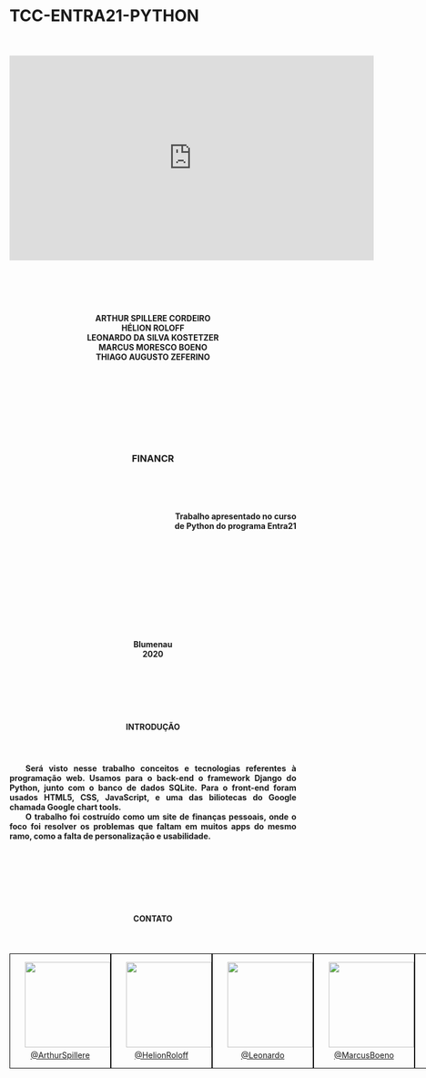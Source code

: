 # TCC-ENTRA21-PYTHON    

<br>
<br>
<iframe width="640" height="360" src="https://www.loom.com/embed/ff4b651b09c64cf48f7cd76bd6e2de21" frameborder="0" webkitallowfullscreen mozallowfullscreen allowfullscreen></iframe>
<br>
<br>

#
<br>

<h4 align = 'center'>
ARTHUR SPILLERE CORDEIRO<br>
HÉLION ROLOFF<br>
LEONARDO DA SILVA KOSTETZER<br>
MARCUS MORESCO BOENO<br>
THIAGO AUGUSTO ZEFERINO
</h4>


<br>
<br>
<br>
<br>
<br>
<br>
<br>

<h3 margin-left= '2vw' align = 'center'>
    FINANCR
<h3>

<br>
<br>
<h4 align = 'right' text-align = 'justify'>
    Trabalho apresentado no  curso<br> de Python do programa Entra21
</h4>

<br>
<br>
<br>
<br>
<br>
<br>
<br>
<br>
<br>

<h4 align = 'center'>
Blumenau <br>
2020
</h4>

<br>

#

<br>

<h4 align = 'center'> 
INTRODUÇÃO
</h4>

<br>

<h4 align = 'justify'>

&emsp;&emsp;Será visto nesse trabalho conceitos e tecnologias referentes à programação web. Usamos para o back-end o framework Django do Python, junto com o banco de dados SQLite. Para o front-end foram usados HTML5, CSS, JavaScript, e uma das biliotecas do Google chamada Google chart tools.<br>
&emsp;&emsp;O trabalho foi costruído como um site de finanças pessoais, onde o foco foi resolver os problemas que faltam em muitos apps do mesmo ramo, como a falta de personalização e usabilidade.

</h4>

<br>
<br>

#
<br>

<h4 align = 'center'>
CONTATO 
</h4>


<br>
<br>

<div id = 'maior' style = 'display: flex;'>  


<div style = 'background-color: transparent; border: 1px solid black; height: 200px; width: 200px; display: flex; flex-direction: column; justify-content: center;'>

<img src = 'https://avatars.githubusercontent.com/u/69689479?s=460&u=c4872eae980aca78b59bc716f19454d1a5358335&v=4' style = 'width: 150px; height: 150px; align-self: top; margin-top: 0px; margin-left: 26px; margin-bottom: 5px;'>
<a href= 'https://github.com/ArthurSpillere' align = 'center' >@ArthurSpillere</a>

</div>

<div style = 'background-color: transparent; border: 1px solid black; height: 200px; width: 200px; display: flex; flex-direction: column; justify-content: center;'>

<img src = 'https://media-exp1.licdn.com/dms/image/C4D03AQEcfythRehlcw/profile-displayphoto-shrink_200_200/0/1604596056727?e=1619049600&v=beta&t=zqslUdVqUThrLnXpj5bM3NJRPNErNcH-lJgrFR9DA6A' style = 'width: 150px; height: 150px; align-self: top; margin-top: 0px; margin-left: 26px; margin-bottom: 5px;'>
<a href= 'https://github.com/helionroloff' align = 'center' >@HelionRoloff</a>

</div>

<div style = 'background-color: transparent; border: 1px solid black; height: 200px; width: 200px; display: flex; flex-direction: column; justify-content: center;'>

<img src = 'https://avatars.githubusercontent.com/u/69691083?s=460&v=4' style = 'width: 150px; height: 150px; align-self: top; margin-top: 0px; margin-left: 26px; margin-bottom: 5px;'>
<a href= 'https://github.com/Leonardo612?tab=repositories' align = 'center' >@Leonardo</a>

</div>

<div style = 'background-color: transparent; border: 1px solid black; height: 200px; width: 200px; display: flex; flex-direction: column; justify-content: center;'>

<img src = 'https://avatars.githubusercontent.com/u/42239994?s=460&u=6f0c9f8f1b7992fa49cce6c4b96aabd5cbe27f67&v=4' style = 'width: 150px; height: 150px; align-self: top; margin-top: 0px; margin-left: 26px; margin-bottom: 5px;'>
<a href= 'https://github.com/boenomarcus' align = 'center' >@MarcusBoeno</a>

</div>

<div style = 'background-color: transparent; border: 1px solid black; height: 200px; width: 200px; display: flex; flex-direction: column; justify-content: center;'>

<img src = 'https://avatars.githubusercontent.com/u/60245661?s=460&u=77ca2f89bb47ae42b29c88b46a9b96e57f4d891e&v=4' style = 'width: 150px; height: 150px; align-self: top; margin-top: 0px; margin-left: 26px; margin-bottom: 5px;'>
<a href= 'https://github.com/ThiagoAZBR' align = 'center' >@ThiagoAZ</a>

</div>

</div>